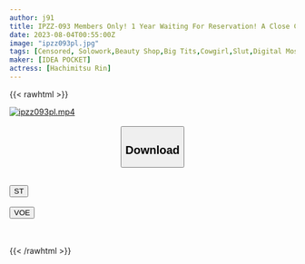 ```yaml
---
author: j91
title: IPZZ-093 Members Only! 1 Year Waiting For Reservation! A Close Contact Super Luxury Men's Beauty Salon That Will Make You Cum Until The H-Cup Busty Therapist Becomes A Gold Ball Rin Hachimitsu
date: 2023-08-04T00:55:00Z
image: "ipzz093pl.jpg"
tags: [Censored, Solowork,Beauty Shop,Big Tits,Cowgirl,Slut,Digital Mosaic]
maker: [IDEA POCKET]
actress: [Hachimitsu Rin]
---
```



{{< rawhtml >}}

<div class="video" data-videoid="dq4VLaj8q9tPjv">
    <a href="javascript:;">
        <img src="https://my.j91.asia/posts/ipzz093pl/ipzz093pl.jpg" width="WIDTH" height="HEIGHT" alt="ipzz093pl.mp4" loading="lazy">
    </a>
</div>

<script type="text/javascript" src="https://j91.asia/asset/on-demand-st.js"></script>

<br>
  <link rel="stylesheet" href="https://j91.asia/asset/bs5.css">
  
  <center>
  <button class="btn btn-primary" type="button" data-bs-toggle="collapse" data-bs-target=".multi-collapse" aria-expanded="false" aria-controls="multiCollapseExample1 multiCollapseExample2"><h2>Download</h2></button></center>
</p>
<div class="row">
  <div class="col">
    <div class="collapse multi-collapse" id="multiCollapseExample1">
      <div class="card card-body">
	      	      <br>
<div class="buttons">  
<a href="https://streamtape.to/v/dq4VLaj8q9tPjv"><button class="btn-hover color-3"><i class="fa fa-download"></i> ST</button></a></div>
    </div>
  </div>
</div>
  <div class="col">
    <div class="collapse multi-collapse" id="multiCollapseExample2">
      <div class="card card-body">
	      <br>
<div class="buttons">
    <a href="https://voe.sx/rfpwmpqwg2od"><button class="btn-hover color-9"><i class="fa fa-download"></i> VOE</button></a></div>
<br><br>
      </div>
    </div>
  </div>
</div>

{{< /rawhtml >}}